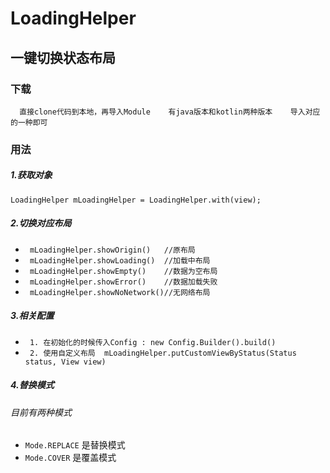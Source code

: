 # LoadingHelper


## 一键切换状态布局

### 下载

`   直接clone代码到本地，再导入Module
    有java版本和kotlin两种版本
    导入对应的一种即可
` 

### 用法

##### 1.获取对象  
`
  LoadingHelper mLoadingHelper = LoadingHelper.with(view);
`
##### 2.切换对应布局

 - ` mLoadingHelper.showOrigin()   //原布局 `
 - ` mLoadingHelper.showLoading()  //加载中布局 `
 - ` mLoadingHelper.showEmpty()    //数据为空布局 `
 - ` mLoadingHelper.showError()    //数据加载失败 `
 - ` mLoadingHelper.showNoNetwork()//无网络布局 `

##### 3.相关配置

 - ` 1. 在初始化的时候传入Config : new Config.Builder().build()`
 - ` 2. 使用自定义布局  mLoadingHelper.putCustomViewByStatus(Status status, View view)`

##### 4.替换模式

 ###### 目前有两种模式
 
 - `Mode.REPLACE` 是替换模式
 - `Mode.COVER` 是覆盖模式
